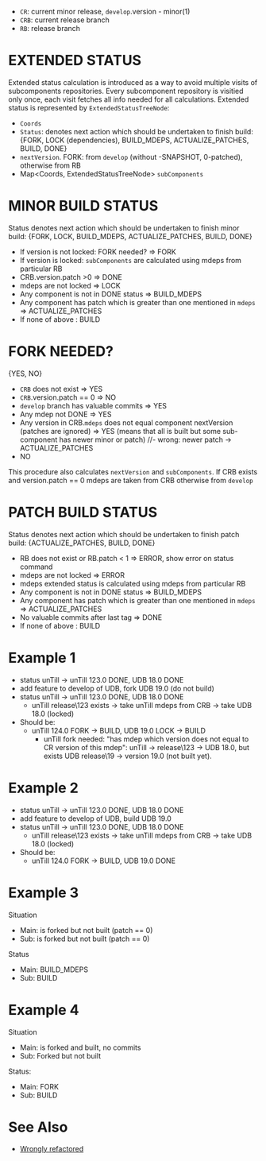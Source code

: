 - `CR`: current minor release,  `develop`.version - minor(1)
- `CRB`: current release branch
- `RB`: release branch

# EXTENDED STATUS 

Extended status calculation is introduced as a way to avoid multiple visits of subcomponents repositories. Every subcomponent repository is visitied only once, each visit fetches all info needed for all calculations. Extended status is represented by `ExtendedStatusTreeNode`:

  - `Coords`
  - `Status`: denotes next action which should be undertaken to finish build: {FORK, LOCK (dependencies), BUILD_MDEPS, ACTUALIZE_PATCHES, BUILD, DONE}
  - `nextVersion`. FORK: from `develop` (without -SNAPSHOT, 0-patched), otherwise from RB
  - Map<Coords, ExtendedStatusTreeNode> `subComponents`


# MINOR BUILD STATUS

Status denotes next action which should be undertaken to finish minor build: {FORK, LOCK, BUILD_MDEPS, ACTUALIZE_PATCHES, BUILD, DONE}

- If version is not locked: FORK needed? => FORK
- If version is locked: `subComponents` are calculated using mdeps from particular RB
- CRB.version.patch >0 => DONE
- mdeps are not locked => LOCK
- Any component is not in DONE status => BUILD_MDEPS
- Any component has patch which is greater than one mentioned in `mdeps` => ACTUALIZE_PATCHES
- If none of above : BUILD

# FORK NEEDED?

{YES, NO}

- `CRB` does not exist => YES
- `CRB`.version.patch == 0 => NO
- `develop` branch has valuable commits => YES
- Any mdep not DONE => YES
- Any version in CRB.`mdeps` does not equal component nextVersion (patches are ignored) => YES (means that all is built but some sub-component has newer minor or patch) //- wrong: newer patch -> ACTUALIZE_PATCHES
- NO

This procedure also calculates `nextVersion` and `subComponents`.  If CRB exists and version.patch == 0 mdeps are taken from CRB otherwise from `develop`

# PATCH BUILD STATUS

Status denotes next action which should be undertaken to finish patch build: {ACTUALIZE_PATCHES, BUILD, DONE}

- RB does not exist or RB.patch < 1 => ERROR, show error on status command
- mdeps are not locked => ERROR
- mdeps extended status is calculated using mdeps from particular RB
- Any component is not in DONE status => BUILD_MDEPS
- Any component has patch which is greater than one mentioned in `mdeps` => ACTUALIZE_PATCHES
- No valuable commits after last tag => DONE
- If none of above : BUILD

# Example 1
- status unTill -> unTill 123.0 DONE, UDB 18.0 DONE
- add feature to develop of UDB, fork UDB 19.0 (do not build)
- status unTill -> unTill 123.0 DONE, UDB 18.0 DONE
  - unTill release\123 exists -> take unTill mdeps from CRB -> take UDB 18.0 (locked)
- Should be:
  - unTill 124.0 FORK -> BUILD, UDB 19.0 LOCK -> BUILD
    - unTill fork needed: "has mdep which version does not equal to CR version of this mdep": unTill -> release\123 -> UDB 18.0, but exists UDB release\19 -> version 19.0 (not built yet).
    
# Example 2
- status unTill -> unTill 123.0 DONE, UDB 18.0 DONE
- add feature to develop of UDB, build UDB 19.0
- status unTill -> unTill 123.0 DONE, UDB 18.0 DONE
  - unTill release\123 exists -> take unTill mdeps from CRB -> take UDB 18.0 (locked)
- Should be:
  - unTill 124.0 FORK -> BUILD, UDB 19.0 DONE

# Example 3

Situation

- Main:  is forked but not built (patch == 0) 
- Sub:  is forked but not built (patch == 0)

Status

- Main: BUILD_MDEPS
- Sub: BUILD

# Example 4

Situation

- Main:  is forked and built, no commits
- Sub: Forked but not built

Status:

- Main: FORK
- Sub: BUILD


# See Also
- [Wrongly refactored](https://github.com/scm4j/scm4j-releaser/blob/eafe1330dd7076d7e9c1c41dfdbb7dc9e85a6afb/docs/minor-release-status.md)

